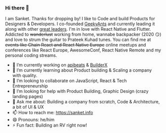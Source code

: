 ### Hi there 👋


I am Sanket. Thanks for dropping by! I like to Code and build Products for Designers & Developers. I co-founded [GeekyAnts](https://geekyants.com) and currently leading it along with other [great leaders](https://geekyants.com/team). I'm in love with React Native and Flutter. Addicted to ~~wanderlust~~ working from home, wannabe backpacker (2020 😏) and love to strum the guitar to Prateek Kuhad tunes. You can find me at ~~events like Chain React and React Native Europe~~ online meetups and conferences like React Europe, AwesomeConf, React Native Remote and my personal coding streams.


- 🔭  I’m currently working on [apibeats](https://apibeats.com) & [BuilderX](https://BuilderX.io)
- 🌱  I’m currently learning about Product building & Scaling a company with quality.
- 👯  I’m looking to collaborate on JavaScript, React & Tech Entrepreneurship
- 🤔  I’m looking for help with Product Building, Graphic Design (crazy landing pages)
- 💬  Ask me about: Building a company from scratch, Code & Architecture, a bit of UI & UX
- 📫  How to reach me: https://sanket.info
- 😄  Pronouns: he/him
- ⚡  Fun fact: Building an RV right now!

<!-- Built a QBasic imitation of MS-DOS to trick people with C:/> prompts at the age of 8, I have come a long way since and identify myself as an Open Source guy who loves to experiment with new tech. I live to break it, hack it, and build it.  -->
